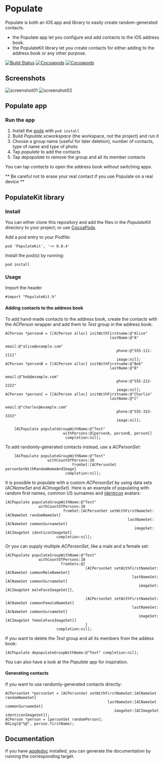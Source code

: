 # Populate

Populate is both an iOS app and library to easily create random-generated contacts.

- the Populate app let you configure and add contacts to the iOS address book.
- the PopulateKit library let you create contacts for either adding to the address book or any other purpose.


[![Build Status](https://api.travis-ci.org/acoomans/Populate.png)](https://api.travis-ci.org/acoomans/Populate.png)
[![Cocoapods](https://cocoapod-badges.herokuapp.com/v/Populate/badge.png)](http://beta.cocoapods.org/?q=on%3Aios%20name%3APopulate%2A)
[![Cocoapods](https://cocoapod-badges.herokuapp.com/p/Populate/badge.png)](http://beta.cocoapods.org/?q=on%3Aios%20name%3APopulate%2A)


## Screenshots

![screenshot01](https://github.com/acoomans/Populate/raw/master/Screenshots/screenshot01.png)
![screenshot02](https://github.com/acoomans/Populate/raw/master/Screenshots/screenshot02.png)


## Populate app

### Run the app

1. Install the [pods](http://cocoapods.org) with `pod install`
2. Build _Populate.xcworkspace_ (the workspace, not the project) and run it
3. Choose a group name (useful for later deletion), number of contacts, type of name and type of photo
5. Tap _populate_ to add the contacts
6. Tap _depopulate_ to remove the group and all its member contacts

You can tap _contacts_ to open the address book without switching apps.


** Be careful not to erase your real contact if you use Populate on a real device **


## PopulateKit library

### Install

You can either clone this repository and add the files in the _PopulateKit_ directory to your project; or use [CocoaPods](http://cocoapods.org).

Add a pod entry to your Podfile:

    pod 'PopulateKit', '~> 0.0.4'

Install the pod(s) by running:

    pod install


### Usage

Import the header

	#import "PopulateKit.h"
	
#### Adding contacts to the address book

To add hand-made contacts to the address book, create the contacts with the _ACPerson_ wrapper and add them to _Test_ group in the address book:

	ACPerson *personA = [[ACPerson alloc] initWithFirstname:@"Alice"
                                                   lastName:@"A"
                                                      email:@"alice@example.com"
                                                      phone:@"555-111-1111"
                                                      image:nil];
    ACPerson *personB = [[ACPerson alloc] initWithFirstname:@"Bob"
                                                   lastName:@"B"
                                                      email:@"bob@example.com"
                                                      phone:@"555-222-2222"
                                                      image:nil];
    ACPerson *personC = [[ACPerson alloc] initWithFirstname:@"Charlie"
                                                   lastName:@"C"
                                                      email:@"charles@example.com"
                                                      phone:@"555-333-3333"
                                                      image:nil];
    
        [ACPopulate populateGroupWithName:@"Test"
                              withPersons:@[personA, personB, personC]
                               completion:nil];
    
To add randomly-generated contacts instead, use a _ACPersonSet_:
    
        [ACPopulate populateGroupWithName:@"Test"
                       withCountOfPersons:10
                                  fromSet:[ACPersonSet personSetWithRandomNameAndImage]
                               completion:nil];
    
It is possible to populate with a custom _ACPersonSet_ by using data sets (_ACNameSet_ and _ACImageSet_). Here is an example of populating with random first names, common US surnames and [identicon](https://en.wikipedia.org/wiki/Identicon) avatars:

	[ACPopulate populateGroupWithName:@"Test"
                   withCountOfPersons:10
                              fromSet:[ACPersonSet setWithFirstNameSet:[ACNameSet randomNameSet]
                                                           lastNameSet:[ACNameSet commonSurnameSet]
                                                              imageSet:[ACImageSet identiconImageSet]
                           completion:nil];

Or you can supply multiple _ACPersonSet_, like a male and a female set:

	[ACPopulate populateGroupWithName:@"Test"
                   withCountOfPersons:10
                             fromSets:@[
                                        [ACPersonSet setWithFirstNameSet:[ACNameSet commonMaleNameSet]
                                                             lastNameSet:[ACNameSet commonSurnameSet]
                                                                imageSet:[ACImageSet maleFaceImageSet]],
                                                                         
                                        [ACPersonSet setWithFirstNameSet:[ACNameSet commonFemaleNameSet]
                                                             lastNameSet:[ACNameSet commonSurnameSet]
                                                                imageSet:[ACImageSet femaleFaceImageSet]]
                                        ]
                           completion:nil];
                        
                           

If you want to delete the _Test_ group and all its members from the addess book:

    [ACPopulate depopulateGroupWithName:@"Test" completion:nil];

You can also have a look at the _Populate_ app for inspiration.


#### Generating contacts

If you want to use randomly-generated contacts directly:

	ACPersonSet *personSet = [ACPersonSet setWithFirstNameSet:[ACNameSet randomNameSet]
                                                  lastNameSet:[ACNameSet commonSurnameSet]
                                                     imageSet:[ACImageSet identiconImageSet]];
	ACPerson *person = [personSet randomPerson];
    NSLog(@"%@", person.firstName);
	



## Documentation

If you have [appledoc](http://gentlebytes.com/appledoc/) installed, you can generate the documentation by running the corresponding target.
